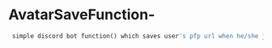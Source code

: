 # AvatarSaveFunction-
```py
 simple discord bot function() which saves user's pfp url when he/she joins your server!```
